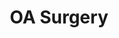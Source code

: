 ---
name: OA
description: Midfoot OA Surgery
area: midfoot
layout: condition
title: OA Surgery
tags: midfoot
symptoms: |
    Your foot falling off
    Not able to walk
investigation: |
    Weight bearing Xrays (AP & Lateral)
    Potential CT Scan
---